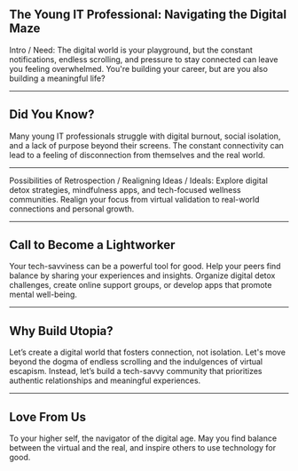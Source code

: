 ## The Young IT Professional: Navigating the Digital Maze

Intro / Need: The digital world is your playground, but the constant notifications, endless scrolling, and pressure to stay connected can leave you feeling overwhelmed. You're building your career, but are you also building a meaningful life?

---

## Did You Know?

Many young IT professionals struggle with digital burnout, social isolation, and a lack of purpose beyond their screens. The constant connectivity can lead to a feeling of disconnection from themselves and the real world.

---

Possibilities of Retrospection / Realigning Ideas / Ideals: Explore digital detox strategies, mindfulness apps, and tech-focused wellness communities. Realign your focus from virtual validation to real-world connections and personal growth.

---

## Call to Become a Lightworker

Your tech-savviness can be a powerful tool for good. Help your peers find balance by sharing your experiences and insights. Organize digital detox challenges, create online support groups, or develop apps that promote mental well-being.

---

## Why Build Utopia?

Let’s create a digital world that fosters connection, not isolation. Let's move beyond the dogma of endless scrolling and the indulgences of virtual escapism. Instead, let’s build a tech-savvy community that prioritizes authentic relationships and meaningful experiences.

---

## Love From Us

To your higher self, the navigator of the digital age. May you find balance between the virtual and the real, and inspire others to use technology for good.
